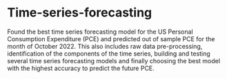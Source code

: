 # Time-series-forecasting

Found the best time series forecasting model for the US Personal Consumption Expenditure (PCE) and predicted out of sample PCE for the month of October 2022. This also includes raw data pre-processing, identification of the components of the time series, building and testing several time series forecasting models and finally choosing the best model with the highest accuracy to predict the future PCE.
